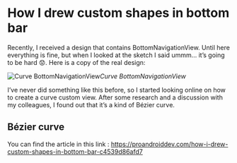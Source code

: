 # How I drew custom shapes in bottom bar

Recently, I received a design that contains BottomNavigationView. Until here everything is fine, but when I looked at the sketch I said ummm… it’s going to be hard 😟. Here is a copy of the real design:

![Curve BottomNavigationView](https://cdn-images-1.medium.com/max/2000/1*i-gKujC0H6jKKjnJVASVqQ.png)*Curve BottomNavigationView*

I’ve never did something like this before, so I started looking online on how to create a curve custom view. After some research and a discussion with my colleagues, I found out that it’s a kind of Bézier curve.

## Bézier curve

You can find the article in this link : https://proandroiddev.com/how-i-drew-custom-shapes-in-bottom-bar-c4539d86afd7

